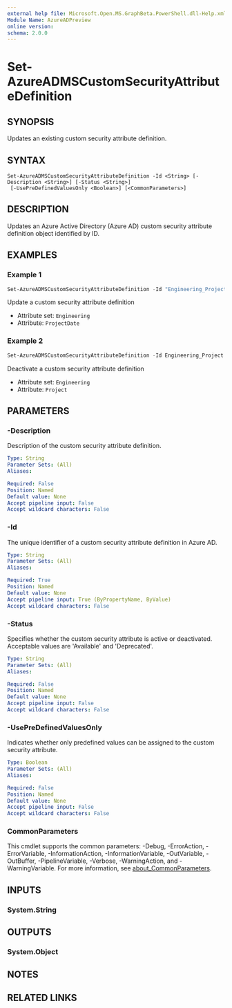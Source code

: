 ```yaml
---
external help file: Microsoft.Open.MS.GraphBeta.PowerShell.dll-Help.xml
Module Name: AzureADPreview
online version:
schema: 2.0.0
---
```


# Set-AzureADMSCustomSecurityAttributeDefinition

## SYNOPSIS
Updates an existing custom security attribute definition.

## SYNTAX

```
Set-AzureADMSCustomSecurityAttributeDefinition -Id <String> [-Description <String>] [-Status <String>]
 [-UsePreDefinedValuesOnly <Boolean>] [<CommonParameters>]
```

## DESCRIPTION
Updates an Azure Active Directory (Azure AD) custom security attribute definition object identified by ID.

## EXAMPLES

### Example 1
```powershell
Set-AzureADMSCustomSecurityAttributeDefinition -Id "Engineering_ProjectDate" -Description "Target completion date (YYYY/MM/DD)"
```

Update a custom security attribute definition

- Attribute set: `Engineering`
- Attribute: `ProjectDate`

### Example 2
```powershell
Set-AzureADMSCustomSecurityAttributeDefinition -Id Engineering_Project -Status "Deprecated"
```

Deactivate a custom security attribute definition

- Attribute set: `Engineering`
- Attribute: `Project`

## PARAMETERS

### -Description
Description of the custom security attribute definition.

```yaml
Type: String
Parameter Sets: (All)
Aliases:

Required: False
Position: Named
Default value: None
Accept pipeline input: False
Accept wildcard characters: False
```

### -Id
The unique identifier of a custom security attribute definition in Azure AD.

```yaml
Type: String
Parameter Sets: (All)
Aliases:

Required: True
Position: Named
Default value: None
Accept pipeline input: True (ByPropertyName, ByValue)
Accept wildcard characters: False
```

### -Status
Specifies whether the custom security attribute is active or deactivated. Acceptable values are 'Available' and 'Deprecated'.

```yaml
Type: String
Parameter Sets: (All)
Aliases:

Required: False
Position: Named
Default value: None
Accept pipeline input: False
Accept wildcard characters: False
```

### -UsePreDefinedValuesOnly
Indicates whether only predefined values can be assigned to the custom security attribute.

```yaml
Type: Boolean
Parameter Sets: (All)
Aliases:

Required: False
Position: Named
Default value: None
Accept pipeline input: False
Accept wildcard characters: False
```

### CommonParameters
This cmdlet supports the common parameters: -Debug, -ErrorAction, -ErrorVariable, -InformationAction, -InformationVariable, -OutVariable, -OutBuffer, -PipelineVariable, -Verbose, -WarningAction, and -WarningVariable. For more information, see [about_CommonParameters](http://go.microsoft.com/fwlink/?LinkID=113216).

## INPUTS

### System.String

## OUTPUTS

### System.Object
## NOTES

## RELATED LINKS
